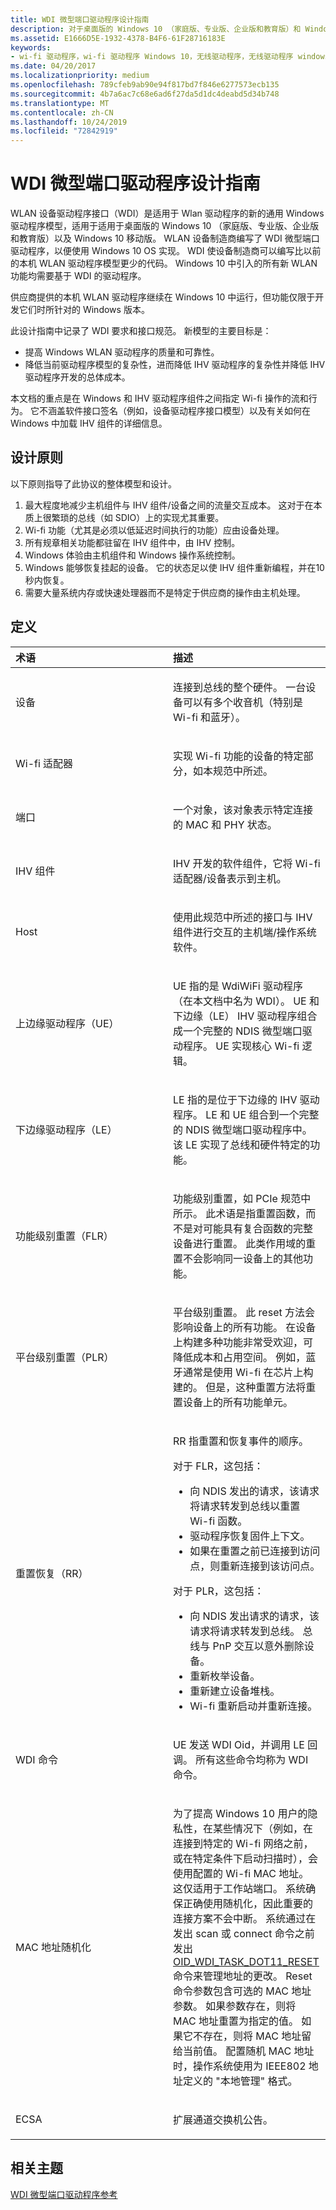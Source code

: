```yaml
---
title: WDI 微型端口驱动程序设计指南
description: 对于桌面版的 Windows 10 （家庭版、专业版、企业版和教育版）和 Windows 10 移动版，WLAN 设备驱动程序接口（WDI）是新的 WLAN 通用 Windows 驱动程序模型。
ms.assetid: E1666D5E-1932-4378-B4F6-61F28716183E
keywords:
- wi-fi 驱动程序，wi-fi 驱动程序 Windows 10，无线驱动程序，无线驱动程序 windows 10，wlan 驱动程序，wlan 驱动程序 windows 10，wlan 驱动程序接口，WDI 驱动程序，WDI 网络驱动程序，WDI Windows 10
ms.date: 04/20/2017
ms.localizationpriority: medium
ms.openlocfilehash: 789cfeb9ab90e94f817bd7f846e6277573ecb135
ms.sourcegitcommit: 4b7a6ac7c68e6ad6f27da5d1dc4deabd5d34b748
ms.translationtype: MT
ms.contentlocale: zh-CN
ms.lasthandoff: 10/24/2019
ms.locfileid: "72842919"
---
```

# <a name="wdi-miniport-driver-design-guide"></a>WDI 微型端口驱动程序设计指南


WLAN 设备驱动程序接口（WDI）是适用于 Wlan 驱动程序的新的通用 Windows 驱动程序模型，适用于适用于桌面版的 Windows 10 （家庭版、专业版、企业版和教育版）以及 Windows 10 移动版。 WLAN 设备制造商编写了 WDI 微型端口驱动程序，以便使用 Windows 10 OS 实现。 WDI 使设备制造商可以编写比以前的本机 WLAN 驱动程序模型更少的代码。 Windows 10 中引入的所有新 WLAN 功能均需要基于 WDI 的驱动程序。

供应商提供的本机 WLAN 驱动程序继续在 Windows 10 中运行，但功能仅限于开发它们时所针对的 Windows 版本。

此设计指南中记录了 WDI 要求和接口规范。 新模型的主要目标是：

-   提高 Windows WLAN 驱动程序的质量和可靠性。
-   降低当前驱动程序模型的复杂性，进而降低 IHV 驱动程序的复杂性并降低 IHV 驱动程序开发的总体成本。

本文档的重点是在 Windows 和 IHV 驱动程序组件之间指定 Wi-fi 操作的流和行为。 它不涵盖软件接口签名（例如，设备驱动程序接口模型）以及有关如何在 Windows 中加载 IHV 组件的详细信息。

## <a name="design-principles"></a>设计原则


以下原则指导了此协议的整体模型和设计。

1.  最大程度地减少主机组件与 IHV 组件/设备之间的流量交互成本。 这对于在本质上很繁琐的总线（如 SDIO）上的实现尤其重要。
2.  Wi-fi 功能（尤其是必须以低延迟时间执行的功能）应由设备处理。
3.  所有规章相关功能都驻留在 IHV 组件中，由 IHV 控制。
4.  Windows 体验由主机组件和 Windows 操作系统控制。
5.  Windows 能够恢复挂起的设备。 它的状态足以使 IHV 组件重新编程，并在10秒内恢复。
6.  需要大量系统内存或快速处理器而不是特定于供应商的操作由主机处理。

## <a name="definitions"></a>定义


<table>
<colgroup>
<col width="50%" />
<col width="50%" />
</colgroup>
<thead>
<tr class="header">
<th align="left">术语</th>
<th align="left">描述</th>
</tr>
</thead>
<tbody>
<tr class="odd">
<td align="left"><p>设备</p></td>
<td align="left"><p>连接到总线的整个硬件。 一台设备可以有多个收音机（特别是 Wi-fi 和蓝牙）。</p></td>
</tr>
<tr class="even">
<td align="left"><p>Wi-fi 适配器</p></td>
<td align="left"><p>实现 Wi-fi 功能的设备的特定部分，如本规范中所述。</p></td>
</tr>
<tr class="odd">
<td align="left"><p>端口</p></td>
<td align="left"><p>一个对象，该对象表示特定连接的 MAC 和 PHY 状态。</p></td>
</tr>
<tr class="even">
<td align="left"><p>IHV 组件</p></td>
<td align="left"><p>IHV 开发的软件组件，它将 Wi-fi 适配器/设备表示到主机。</p></td>
</tr>
<tr class="odd">
<td align="left"><p>Host</p></td>
<td align="left"><p>使用此规范中所述的接口与 IHV 组件进行交互的主机端/操作系统软件。</p></td>
</tr>
<tr class="even">
<td align="left"><p>上边缘驱动程序（UE）</p></td>
<td align="left"><p>UE 指的是 WdiWiFi 驱动程序（在本文档中名为 WDI）。 UE 和下边缘（LE） IHV 驱动程序组合成一个完整的 NDIS 微型端口驱动程序。 UE 实现核心 Wi-fi 逻辑。</p></td>
</tr>
<tr class="odd">
<td align="left"><p>下边缘驱动程序（LE）</p></td>
<td align="left"><p>LE 指的是位于下边缘的 IHV 驱动程序。 LE 和 UE 组合到一个完整的 NDIS 微型端口驱动程序中。 该 LE 实现了总线和硬件特定的功能。</p></td>
</tr>
<tr class="even">
<td align="left"><p>功能级别重置（FLR）</p></td>
<td align="left"><p>功能级别重置，如 PCIe 规范中所示。 此术语是指重置函数，而不是对可能具有复合函数的完整设备进行重置。 此类作用域的重置不会影响同一设备上的其他功能。</p></td>
</tr>
<tr class="odd">
<td align="left"><p>平台级别重置（PLR）</p></td>
<td align="left"><p>平台级别重置。 此 reset 方法会影响设备上的所有功能。 在设备上构建多种功能非常受欢迎，可降低成本和占用空间。 例如，蓝牙通常是使用 Wi-fi 在芯片上构建的。 但是，这种重置方法将重置设备上的所有功能单元。</p></td>
</tr>
<tr class="even">
<td align="left"><p>重置恢复（RR）</p></td>
<td align="left"><p>RR 指重置和恢复事件的顺序。</p>
<p>对于 FLR，这包括：</p>
<ul>
<li>向 NDIS 发出的请求，该请求将请求转发到总线以重置 Wi-fi 函数。</li>
<li>驱动程序恢复固件上下文。</li>
<li>如果在重置之前已连接到访问点，则重新连接到该访问点。</li>
</ul>
<p>对于 PLR，这包括：</p>
<ul>
<li>向 NDIS 发出请求的请求，该请求将请求转发到总线。 总线与 PnP 交互以意外删除设备。</li>
<li>重新枚举设备。</li>
<li>重新建立设备堆栈。</li>
<li>Wi-fi 重新启动并重新连接。</li>
</ul></td>
</tr>
<tr class="odd">
<td align="left"><p>WDI 命令</p></td>
<td align="left"><p>UE 发送 WDI Oid，并调用 LE 回调。 所有这些命令均称为 WDI 命令。</p></td>
</tr>
<tr class="even">
<td align="left"><p>MAC 地址随机化</p></td>
<td align="left"><p>为了提高 Windows 10 用户的隐私性，在某些情况下（例如，在连接到特定的 Wi-fi 网络之前，或在特定条件下启动扫描时），会使用配置的 Wi-fi MAC 地址。 这仅适用于工作站端口。 系统确保正确使用随机化，因此重要的连接方案不会中断。 系统通过在发出 scan 或 connect 命令之前发出<a href="https://docs.microsoft.com/windows-hardware/drivers/network/oid-wdi-task-dot11-reset" data-raw-source="[OID_WDI_TASK_DOT11_RESET](https://docs.microsoft.com/windows-hardware/drivers/network/oid-wdi-task-dot11-reset)">OID_WDI_TASK_DOT11_RESET</a>命令来管理地址的更改。 Reset 命令参数包含可选的 MAC 地址参数。 如果参数存在，则将 MAC 地址重置为指定的值。 如果它不存在，则将 MAC 地址留给当前值。 配置随机 MAC 地址时，操作系统使用为 IEEE802 地址定义的 "本地管理" 格式。</p></td>
</tr>
<tr class="odd">
<td align="left"><p>ECSA</p></td>
<td align="left"><p>扩展通道交换机公告。</p></td>
</tr>
</tbody>
</table>

 

## <a name="related-topics"></a>相关主题


[WDI 微型端口驱动程序参考](https://docs.microsoft.com/windows-hardware/drivers/ddi/_netvista/)

 

 






